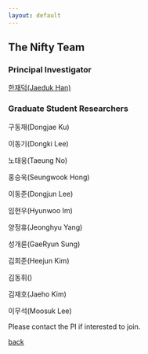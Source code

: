 ```yaml
---
layout: default
---
```


## The Nifty Team

### Principal Investigator
[한재덕(Jaeduk Han)](./people/1_jaedukhan.html)


### Graduate Student Researchers
구동재(Dongjae Ku)

이동기(Dongki Lee)

노태웅(Taeung No)

홍승욱(Seungwook Hong)

이동준(Dongjun Lee)

임현우(Hyunwoo Im)

양정휴(Jeonghyu Yang)

성개륜(GaeRyun Sung)

김희준(Heejun Kim)

김동휘()

김재호(Jaeho Kim)

이무석(Moosuk Lee)

Please contact the PI if interested to join.

[back](./)
